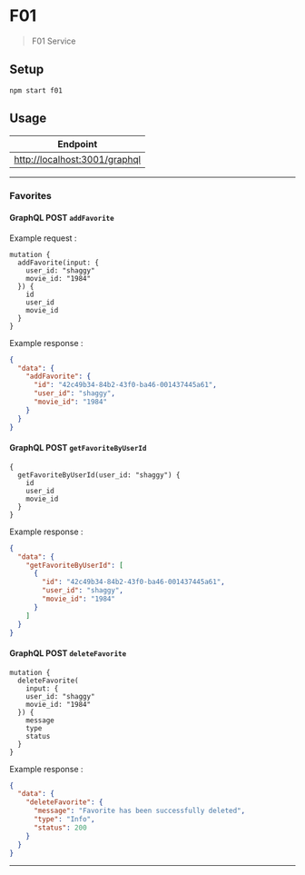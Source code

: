 # F01

> F01 Service

## Setup

```console
npm start f01
```

## Usage

| Endpoint |
| - |
| <http://localhost:3001/graphql> |

---

### Favorites

#### GraphQL POST `addFavorite`

Example request :

```qraphql
mutation {
  addFavorite(input: {
    user_id: "shaggy"
    movie_id: "1984"
  }) {
    id
    user_id
    movie_id
  }
}
```

Example response :

```json
{
  "data": {
    "addFavorite": {
      "id": "42c49b34-84b2-43f0-ba46-001437445a61",
      "user_id": "shaggy",
      "movie_id": "1984"
    }
  }
}
```

#### GraphQL POST `getFavoriteByUserId`

```qraphql
{
  getFavoriteByUserId(user_id: "shaggy") {
    id
    user_id
    movie_id
  }
}
```

Example response :

```json
{
  "data": {
    "getFavoriteByUserId": [
      {
        "id": "42c49b34-84b2-43f0-ba46-001437445a61",
        "user_id": "shaggy",
        "movie_id": "1984"
      }
    ]
  }
}
```

#### GraphQL POST `deleteFavorite`

```qraphql
mutation {
  deleteFavorite(
    input: {
    user_id: "shaggy"
    movie_id: "1984"
  }) {
    message
    type
    status
  }
}
```

Example response :

```json
{
  "data": {
    "deleteFavorite": {
      "message": "Favorite has been successfully deleted",
      "type": "Info",
      "status": 200
    }
  }
}
```

---
